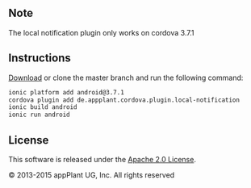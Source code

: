 ## Note
The local notification plugin only works on cordova 3.7.1

## Instructions
[Download][zip] or clone the master branch and run the following command:

```bash
ionic platform add android@3.7.1
cordova plugin add de.appplant.cordova.plugin.local-notification
ionic build android
ionic run android
```

## License

This software is released under the [Apache 2.0 License][apache2_license].

© 2013-2015 appPlant UG, Inc. All rights reserved


[cordova]: https://cordova.apache.org
[readme]: https://github.com/katzer/cordova-plugin-local-notifications/blob/master/README.md
[zip]: https://github.com/kadekParwanta/ionic_localNotif_example/archive/master.zip
[xcode]: https://developer.apple.com/xcode/
[vsexpress]: https://www.visualstudio.com/en-us/products/visual-studio-express-vs.aspx
[studio]: https://developer.android.com/sdk/installing/studio.html
[eclipse]: https://developer.android.com/sdk/index.html
[apache2_license]: http://opensource.org/licenses/Apache-2.0